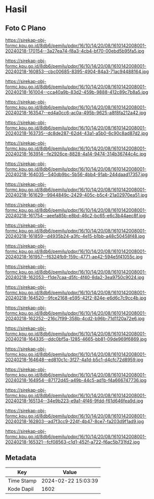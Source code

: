 # Hasil

## Foto C Plano

https://sirekap-obj-formc.kpu.go.id/8db6/pemilu/pdpr/16/10/14/20/08/1610142008001-20240218-170154--3a27ea74-f8a3-4cb4-bf70-00ebd5b95fa5.jpg

https://sirekap-obj-formc.kpu.go.id/8db6/pemilu/pdpr/16/10/14/20/08/1610142008001-20240218-160853--cbc00685-8395-4904-84a3-71ac94488164.jpg

https://sirekap-obj-formc.kpu.go.id/8db6/pemilu/pdpr/16/10/14/20/08/1610142008001-20240218-161004--cca40a9b-83d2-459b-9888-412c89c7b8a5.jpg

https://sirekap-obj-formc.kpu.go.id/8db6/pemilu/pdpr/16/10/14/20/08/1610142008001-20240218-163547--ed4a0cc6-ac0a-495b-9625-a8f8fa212a42.jpg

https://sirekap-obj-formc.kpu.go.id/8db6/pemilu/pdpr/16/10/14/20/08/1610142008001-20240218-163735--dc8de287-62d4-43a1-a5b0-6c90c8ad87d2.jpg

https://sirekap-obj-formc.kpu.go.id/8db6/pemilu/pdpr/16/10/14/20/08/1610142008001-20240218-163914--fe2926ce-8828-4a14-9474-314b36744c4c.jpg

https://sirekap-obj-formc.kpu.go.id/8db6/pemilu/pdpr/16/10/14/20/08/1610142008001-20240218-164035--540db9bc-5b56-4bb4-91ab-244daad17357.jpg

https://sirekap-obj-formc.kpu.go.id/8db6/pemilu/pdpr/16/10/14/20/08/1610142008001-20240218-161629--9944849c-2429-405c-b5c4-21a02970ea51.jpg

https://sirekap-obj-formc.kpu.go.id/8db6/pemilu/pdpr/16/10/14/20/08/1610142008001-20240218-161754--aeefa85b-e8bd-46c2-bc65-e6c3b44aec8f.jpg

https://sirekap-obj-formc.kpu.go.id/8db6/pemilu/pdpr/16/10/14/20/08/1610142008001-20240218-161859--d4935b24-a3fc-4e15-b1bb-a48c50458f48.jpg

https://sirekap-obj-formc.kpu.go.id/8db6/pemilu/pdpr/16/10/14/20/08/1610142008001-20240218-161957--f6324fb9-159c-4771-ae42-594e5f41055c.jpg

https://sirekap-obj-formc.kpu.go.id/8db6/pemilu/pdpr/16/10/14/20/08/1610142008001-20240218-162053--f1de7caa-d5fc-4f40-8da2-3ea9750c9024.jpg

https://sirekap-obj-formc.kpu.go.id/8db6/pemilu/pdpr/16/10/14/20/08/1610142008001-20240218-164520--9fce2168-e595-42f2-824e-e6d6c7c9cc4b.jpg

https://sirekap-obj-formc.kpu.go.id/8db6/pemilu/pdpr/16/10/14/20/08/1610142008001-20240218-162252--216c7f99-358b-4cd2-b96b-71d1120a72e6.jpg

https://sirekap-obj-formc.kpu.go.id/8db6/pemilu/pdpr/16/10/14/20/08/1610142008001-20240218-164335--ddc0bf5a-1285-4665-bb81-09de969f6869.jpg

https://sirekap-obj-formc.kpu.go.id/8db6/pemilu/pdpr/16/10/14/20/08/1610142008001-20240218-164648--ed810c1c-3f27-4a1d-b5c1-d4cfc72d8959.jpg

https://sirekap-obj-formc.kpu.go.id/8db6/pemilu/pdpr/16/10/14/20/08/1610142008001-20240218-164954--87172d45-a49b-44c5-ad1b-f4a666747736.jpg

https://sirekap-obj-formc.kpu.go.id/8db6/pemilu/pdpr/16/10/14/20/08/1610142008001-20240218-165134--34e9b223-e9a1-4f46-9fdd-f61d646fea9d.jpg

https://sirekap-obj-formc.kpu.go.id/8db6/pemilu/pdpr/16/10/14/20/08/1610142008001-20240218-162803--ad7f3cc9-224f-4b47-8ce7-fa203d9f1ad9.jpg

https://sirekap-obj-formc.kpu.go.id/8db6/pemilu/pdpr/16/10/14/20/08/1610142008001-20240218-165321--fcf08563-c1d1-452f-a722-f6ac5b731fd2.jpg


## Metadata

| Key        | Value               |
| ---------- | ------------------- |
| Time Stamp | 2024-02-22 15:03:39 |
| Kode Dapil | 1602                |



